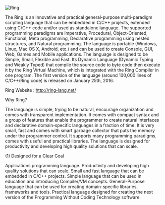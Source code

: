 ![Ring](http://ring-lang.sourceforge.net/thering.jpg)

The Ring is an Innovative and practical general-purpose multi-paradigm scripting language that
can be embedded in C/C++ projects, extended using C/C++ code and/or used as standalone language.
The supported programming paradigms are Imperative, Procedural, Object-Oriented, Functional,
Meta programming, Declarative programming using nested structures, and Natural programming.
The language is portable (Windows, Linux, Mac OS X, Android, etc.) and can be used to create
Console, GUI, Web, Games and Mobile applications. 
The language is designed to be Simple, Small, Flexible and Fast. 
Its Dynamic Language (Dynamic Typing and Weakly Typed) that compile the source code to
byte code then execute it by the Ring Virtual Machine, which is integrated with the
Ring Compiler in one program. 
The first version of the language (around 100,000 lines of C/C++/Ring code) is released on
January 25th, 2016.

Ring Website : http://ring-lang.net/

Why Ring?

The language is simple, trying to be natural, encourage organization and comes with 
transparent implementation. It comes with compact syntax and a group of features that
enable the programmer to create natural interfaces and declarative domain-specific 
languages in a fraction of time. It is very small, fast and comes with smart garbage
collector that puts the memory under the programmer control. It supports many 
programming paradigms, comes with useful and practical libraries. The language is
designed for productivity and developing high quality solutions that can scale.

(1) Designed for a Clear Goal

Applications programming language.
Productivity and developing high quality solutions that can scale.
Small and fast language that can be embedded in C/C++ projects.
Simple language that can be used in education and introducing Compiler/VM concepts.
General-Purpose language that can be used for creating domain-specific libraries, frameworks and tools.
Practical language designed for creating the next version of the Programming Without Coding Technology software.


 